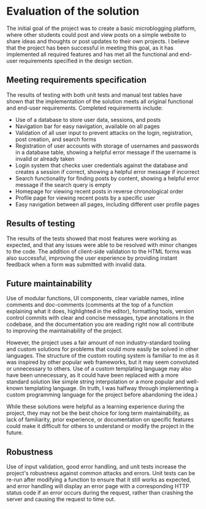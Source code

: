 # Evaluation of the solution

The initial goal of the project was to create a basic microblogging platform, where other students could post and view posts on a simple website to share ideas and thoughts or post updates to their own projects. I believe that the project has been successful in meeting this goal, as it has implemented all required features and has met all the functional and end-user requirements specified in the design section.

## Meeting requirements specification

The results of testing with both unit tests and manual test tables have shown that the implementation of the solution meets all original functional and end-user requirements. Completed requirements include:

-   Use of a database to store user data, sessions, and posts
-   Navigation bar for easy navigation, available on all pages
-   Validation of all user input to prevent attacks on the login, registration, post creation, and search forms
-   Registration of user accounts with storage of usernames and passwords in a database table, showing a helpful error message if the username is invalid or already taken
-   Login system that checks user credentials against the database and creates a session if correct, showing a helpful error message if incorrect
-   Search functionality for finding posts by content, showing a helpful error message if the search query is empty
-   Homepage for viewing recent posts in reverse chronological order
-   Profile page for viewing recent posts by a specific user
-   Easy navigation between all pages, including different user profile pages

## Results of testing

The results of the tests showed that most features were working as expected, and that any issues were able to be resolved with minor changes to the code. The addition of client-side validation to the HTML forms was also successful, improving the user experience by providing instant feedback when a form was submitted with invalid data.

## Future maintainability

Use of modular functions, UI components, clear variable names, inline comments and doc-comments (comments at the top of a function explaining what it does, highlighted in the editor), formatting tools, version control commits with clear and concise messages, type annotations in the codebase, and the documentation you are reading right now all contribute to improving the maintainability of the project.

However, the project uses a fair amount of non industry-standard tooling and custom solutions for problems that could more easily be solved in other languages. The structure of the custom routing system is familiar to me as it was inspired by other popular web frameworks, but it may seem convoluted or unnecessary to others. Use of a custom templating language may also have been unnecessary, as it could have been replaced with a more standard solution like simple string interpolation or a more popular and well-known templating language. (In truth, I was halfway through implementing a custom programming language for the project before abandoning the idea.)

While these solutions were helpful as a learning experience during the project, they may not be the best choice for long term maintainability, as lack of familiarity, prior experience, or documentation on specific features could make it difficult for others to understand or modify the project in the future.

## Robustness

Use of input validation, good error handling, and unit tests increase the project's robustness against common attacks and errors. Unit tests can be re-run after modifying a function to ensure that it still works as expected, and error handling will display an error page with a corresponding HTTP status code if an error occurs during the request, rather than crashing the server and causing the request to time out.
